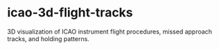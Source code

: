 # icao-3d-flight-tracks
3D visualization of ICAO instrument flight procedures, missed approach tracks, and holding patterns.
